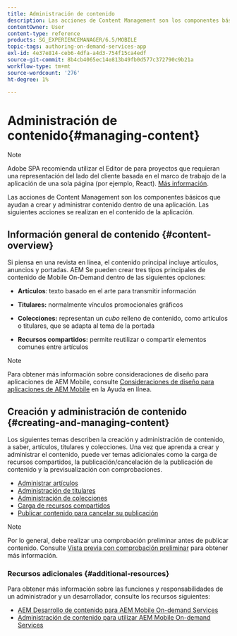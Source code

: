 ```yaml
---
title: Administración de contenido
description: Las acciones de Content Management son los componentes básicos que ayudan a crear y administrar contenido dentro de una aplicación. Siga esta página para obtener más información.
contentOwner: User
content-type: reference
products: SG_EXPERIENCEMANAGER/6.5/MOBILE
topic-tags: authoring-on-demand-services-app
exl-id: 4e37e814-ceb6-4dfa-a4d3-754f15ca4edf
source-git-commit: 8b4cb4065ec14e813b49fb0d577c372790c9b21a
workflow-type: tm+mt
source-wordcount: '276'
ht-degree: 1%

---
```


# Administración de contenido{#managing-content}

>[!NOTE]
>
>Adobe SPA recomienda utilizar el Editor de para proyectos que requieran una representación del lado del cliente basada en el marco de trabajo de la aplicación de una sola página (por ejemplo, React). [Más información](/help/sites-developing/spa-overview.md).

Las acciones de Content Management son los componentes básicos que ayudan a crear y administrar contenido dentro de una aplicación. Las siguientes acciones se realizan en el contenido de la aplicación.

## Información general de contenido {#content-overview}

Si piensa en una revista en línea, el contenido principal incluye artículos, anuncios y portadas. AEM Se pueden crear tres tipos principales de contenido de Mobile On-Demand dentro de las siguientes opciones:

* **Artículos**: texto basado en el arte para transmitir información
* **Titulares:** normalmente vínculos promocionales gráficos
* **Colecciones:** representan un *cubo* relleno de contenido, como artículos o titulares, que se adapta al tema de la portada

* **Recursos compartidos:** permite reutilizar o compartir elementos comunes entre artículos

>[!NOTE]
>
>Para obtener más información sobre consideraciones de diseño para aplicaciones de AEM Mobile, consulte [Consideraciones de diseño para aplicaciones de AEM Mobile](https://helpx.adobe.com/digital-publishing-solution/help/design-app.html) en la Ayuda en línea.

## Creación y administración de contenido {#creating-and-managing-content}

Los siguientes temas describen la creación y administración de contenido, a saber, artículos, titulares y colecciones. Una vez que aprenda a crear y administrar el contenido, puede ver temas adicionales como la carga de recursos compartidos, la publicación/cancelación de la publicación de contenido y la previsualización con comprobaciones.

* [Administrar artículos](/help/mobile/mobile-on-demand-managing-articles.md)
* [Administración de titulares](/help/mobile/mobile-on-demand-managing-banners.md)
* [Administración de colecciones](/help/mobile/mobile-on-demand-managing-collections.md)
* [Carga de recursos compartidos](/help/mobile/mobile-on-demand-shared-resources.md)
* [Publicar contenido para cancelar su publicación](/help/mobile/mobile-on-demand-publishing-unpublishing.md)

>[!NOTE]
>
>Por lo general, debe realizar una comprobación preliminar antes de publicar contenido. Consulte [Vista previa con comprobación preliminar](/help/mobile/aem-mobile-manage-ondemand-services.md) para obtener más información.

### Recursos adicionales {#additional-resources}

Para obtener más información sobre las funciones y responsabilidades de un administrador y un desarrollador, consulte los recursos siguientes:

* [AEM Desarrollo de contenido para AEM Mobile On-demand Services](/help/mobile/aem-mobile-on-demand.md)
* [Administración de contenido para utilizar AEM Mobile On-demand Services](/help/mobile/aem-mobile.md)
